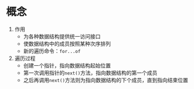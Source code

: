 # 概念
1. 作用
   * 为各种数据结构提供统一访问接口
   * 使数据结构中的成员按照某种次序排列
   * 新的遍历命令：`for...of`
2. 遍历过程
   * 创建一个指针，指向数据结构起始位置
   * 第一次调用指针的`next()`方法，指向数据结构的第一个成员
   * 之后再调用`next()`方法则为指向数据结构的下个成员，直到指向结束位置